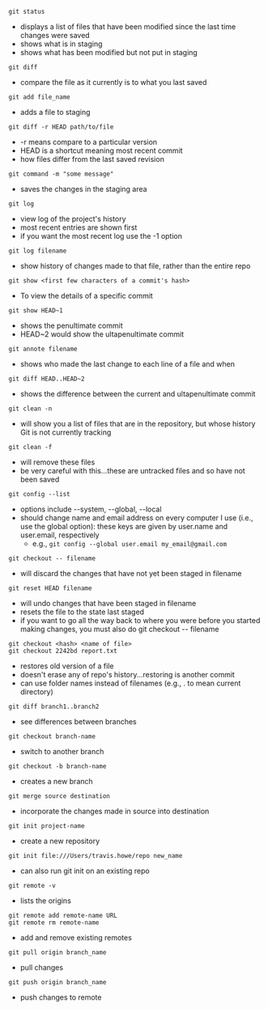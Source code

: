 ```git
git status
```
* displays a list of files that have been modified since the last time changes were saved
* shows what is in staging
* shows what has been modified but not put in staging
```git
git diff
```
* compare the file as it currently is to what you last saved

```git
git add file_name
```
* adds a file to staging

```git
git diff -r HEAD path/to/file
```
* -r means compare to a particular version
* HEAD is a shortcut meaning most recent commit
* how files differ from the last saved revision

```git
git command -m "some message"
```
* saves the changes in the staging area

```git
git log
```
* view log of the project's history
* most recent entries are shown first
* if you want the most recent log use the -1 option

```git
git log filename
```
* show history of changes made to that file, rather than the entire repo

```git
git show <first few characters of a commit's hash>
```
* To view the details of a specific commit
```git
git show HEAD~1 
```
* shows the penultimate commit
* HEAD~2 would show the ultapenultimate commit

```git
git annote filename
```
* shows who made the last change to each line of a file and when

```git
git diff HEAD..HEAD~2
```
* shows the difference between the current and ultapenultimate commit

```git
git clean -n
```
* will show you a list of files that are in the repository, but whose history Git is not currently tracking
```git
git clean -f
```
* will remove these files
* be very careful with this...these are untracked files and so have not been saved

```git
git config --list 
```
* options include --system, --global, --local
* should change name and email address on every computer I use (i.e., use the global option): these keys are given by user.name and user.email, respectively
    * e.g., ```git config --global user.email my_email@gmail.com```
    
```git
git checkout -- filename
```
* will discard the changes that have not yet been staged in filename

```git
git reset HEAD filename
```
* will undo changes that have been staged in filename
* resets the file to the state last staged
* if you want to go all the way back to where you were before you started making changes, you must also do git checkout -- filename

```git
git checkout <hash> <name of file>
git checkout 2242bd report.txt
```
* restores old version of a file
* doesn't erase any of repo's history...restoring is another commit
* can use folder names instead of filenames (e.g., . to mean current directory)

```git
git diff branch1..branch2
```
* see differences between branches

```git
git checkout branch-name
```
* switch to another branch

```git
git checkout -b branch-name
```
* creates a new branch

```git
git merge source destination
```
* incorporate the changes made in source into destination

```git
git init project-name
```
* create a new repository

```git
git init file:///Users/travis.howe/repo new_name
```
* can also run git init on an existing repo

```git
git remote -v
```
* lists the origins

```git
git remote add remote-name URL
git remote rm remote-name
```
* add and remove existing remotes

```git
git pull origin branch_name
```
* pull changes

```git
git push origin branch_name
```
* push changes to remote